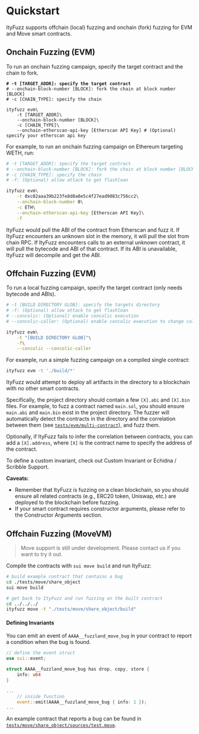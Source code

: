 # Quickstart

ItyFuzz supports offchain (local) fuzzing and onchain (fork) fuzzing for EVM and Move smart contracts.&#x20;

## Onchain Fuzzing (EVM)

To run an onchain fuzzing campaign, specify the target contract and the chain to fork.

<pre class="language-bash"><code class="lang-bash"><strong># -t [TARGET_ADDR]: specify the target contract
</strong># --onchain-block-number [BLOCK]: fork the chain at block number [BLOCK]
# -c [CHAIN_TYPE]: specify the chain

ityfuzz evm\
    -t [TARGET_ADDR]\
    --onchain-block-number [BLOCK]\
    -c [CHAIN_TYPE]\
    --onchain-etherscan-api-key [Etherscan API Key] # (Optional) specify your etherscan api key
</code></pre>

For example, to run an onchain fuzzing campaign on Ethereum targeting WETH, run:

```bash
# -t [TARGET_ADDR]: specify the target contract
# --onchain-block-number [BLOCK]: fork the chain at block number [BLOCK]
# -c [CHAIN_TYPE]: specify the chain
# -f: (Optional) allow attack to get flashloan

ityfuzz evm\
    -t 0xc02aaa39b223fe8d0a0e5c4f27ead9083c756cc2\
    --onchain-block-number 0\
    -c ETH\
    --onchain-etherscan-api-key [Etherscan API Key]\
    -f
```

ItyFuzz would pull the ABI of the contract from Etherscan and fuzz it. If ItyFuzz encounters an unknown slot in the memory, it will pull the slot from chain RPC. If ItyFuzz encounters calls to an external unknown contract, it will pull the bytecode and ABI of that contract. If its ABI is unavailable, ItyFuzz will decompile and get the ABI.

## Offchain Fuzzing (EVM)

To run a local fuzzing campaign, specify the target contract (only needs bytecode and ABIs).

```bash
# -t [BUILD DIRECTORY GLOB]: specify the targets directory
# -f: (Optional) allow attack to get flashloan
# --concolic: (Optional) enable concolic execution
# --concolic-caller: (Optional) enable concolic execution to change caller to anyone

ityfuzz evm\
    -t "[BUILD DIRECTORY GLOB]"\
    -f\
    --concolic --concolic-caller
```

For example, run a simple fuzzing campaign on a compiled single contract:

```bash
ityfuzz evm -t './build/*'
```

ItyFuzz would attempt to deploy all artifacts in the directory to a blockchain with no other smart contracts.

Specifically, the project directory should contain a few `[X].abi` and `[X].bin` files. For example, to fuzz a contract named `main.sol`, you should ensure `main.abi` and `main.bin` exist in the project directory. The fuzzer will automatically detect the contracts in the directory and the correlation between them (see [`tests/evm/multi-contract`](https://github.com/fuzzland/ityfuzz/tree/master/tests/evm/multi-contract)), and fuzz them.

Optionally, if ItyFuzz fails to infer the correlation between contracts, you can add a `[X].address`, where `[X]` is the contract name to specify the address of the contract.

To define a custom invariant, check out Custom Invariant or Echidna / Scribble Support.

**Caveats:**

* Remember that ItyFuzz is fuzzing on a clean blockchain, so you should ensure all related contracts (e.g., ERC20 token, Uniswap, etc.) are deployed to the blockchain before fuzzing.
* If your smart contract requires constructor arguments, please refer to the Constructor Arguments section.

## Offchain Fuzzing (MoveVM)

> Move support is still under development. Please contact us if you want to try it out.

Compile the contracts with `sui move build` and run ItyFuzz:

```bash
# build example contract that contains a bug
cd ./tests/move/share_object
sui move build

# get back to ItyFuzz and run fuzzing on the built contract
cd ../../../
ityfuzz move -t "./tests/move/share_object/build"

```

#### Defining Invariants

You can emit an event of `AAAA__fuzzland_move_bug` in your contract to report a condition when the bug is found.

```rust
// define the event struct
use sui::event;

struct AAAA__fuzzland_move_bug has drop, copy, store {
    info: u64
}

... 
    // inside function
    event::emit(AAAA__fuzzland_move_bug { info: 1 });
...

```

An example contract that reports a bug can be found in [`tests/move/share_object/sources/test.move`](https://github.com/fuzzland/ityfuzz/tree/master/tests/move/share\_object).
